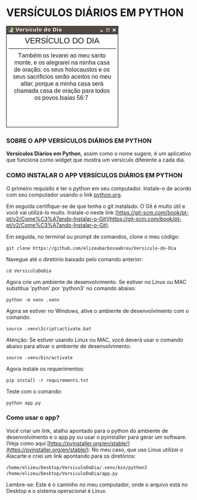 # VERSÍCULOS DIÁRIOS EM PYTHON

![dayle_verse](dayle_verse.png)
### SOBRE O APP VERSÍCULOS DIÁRIOS EM PYTHON

**Versículos Diários em Python**, assim como o nome sugere, é um aplicativo que funciona como widget que mostra um versículo diferente a cada dia.

### COMO INSTALAR O APP VERSÍCULOS DIÁRIOS EM PYTHON

O primeiro requisito é ter o python em seu computador. Instale-o de acordo com seu computador usando o link [python.org](https://www.python.org/).

Em seguida certifique-se de que  tenha o git instalado. O Git é muito útil e você vai utilizá-lo muito. Instale-o neste link [https://git-scm.com/book/pt-pt/v2/Come%C3%A7ando-Instalar-o-Git](https://git-scm.com/book/pt-pt/v2/Come%C3%A7ando-Instalar-o-Git).

Em seguida, no terminal ou prompt de comandos, clone o meu código:

~~~
git clone https://github.com/elizeubarbosaabreu/Versiculo-do-Dia
~~~

Navegue até o diretório baixado pelo comando anterior:

~~~
cd VersiculoDoDia
~~~

Agora crie um ambiente de desenvolvimento. Se estiver no Linux ou MAC substitua 'python' por 'python3' no comando abaixo:

~~~
python -m venv .venv
~~~

Agora se estiver no Windows, ative o ambiente de desenvolvimento com o comando:

~~~
source .venv\Script\activate.bat 
~~~

Atenção: Se estiver usando Linux ou MAC, você deverá usar o comando abaixo para ativar o ambiente de desenvolvimento:

~~~
source .venv/bin/activate
~~~

Agora instale os requerimentos:

~~~
pip install -r requirements.txt
~~~

Teste com o comando:

~~~
python app.py
~~~

### Como usar o app?

Você criar um link, atalho apontado para o python do ambiente de desenvolvimento e o app.py ou usar o pyinstaller para gerar um software. (Veja como aqui [https://pyinstaller.org/en/stable/](https://pyinstaller.org/en/stable/):
No meu caso, que uso Linux utilizei o Alacarte e criei um link apontando para os diretórios: 
~~~
/home/elizeu/Desktop/VersiculoDoDia/.venv/bin/python3 /home/elizeu/Desktop/VersiculoDoDia/app.py
~~~

Lembre-se: Este é o caminho no meu computador, onde o arquivo está no Desktop e o sistema operacional é Linux.




